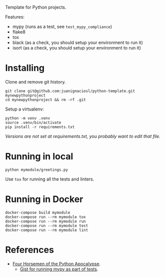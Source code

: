 Template for Python projects.

Features:

- mypy (runs as a test, see `test_mypy_compliance`)
- flake8
- tox
- black (as a check, you should setup your environment to run it)
- isort (as a check, you should setup your environment to run it)

# Installing

Clone and remove git history.

    git clone git@github.com:juanignaciosl/python-template.git mynewpythonproject
    cd mynewpythonproject && rm -rf .git

Setup a virtualenv:

    python -m venv .venv
    source .venv/bin/activate
    pip install -r requirements.txt

_Versions are not set at requirements.txt, you probably want to edit that file._

# Running in local

    python mymodule/greetings.py

Use `tox` for running all the tests and linters.

# Running in Docker

    docker-compose build mymodule
    docker-compose run --rm mymodule tox
    docker-compose run --rm mymodule run
    docker-compose run --rm mymodule test
    docker-compose run --rm mymodule lint

# References

- [Four Horsemen of the Python Apocalypse](https://blog.kartones.net/post/four-horsemen-python-apocalypse/).
    - [Gist for running mypy as part of tests](https://github.com/Kartones/finished-games/blob/a7ff4fd0de0bab8cea434956396da68064262a1d/finishedgames/test/test_linters.py).
